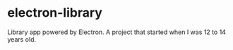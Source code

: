 # electron-library
Library app powered by Electron. A project that started when I was 12 to 14 years old.
